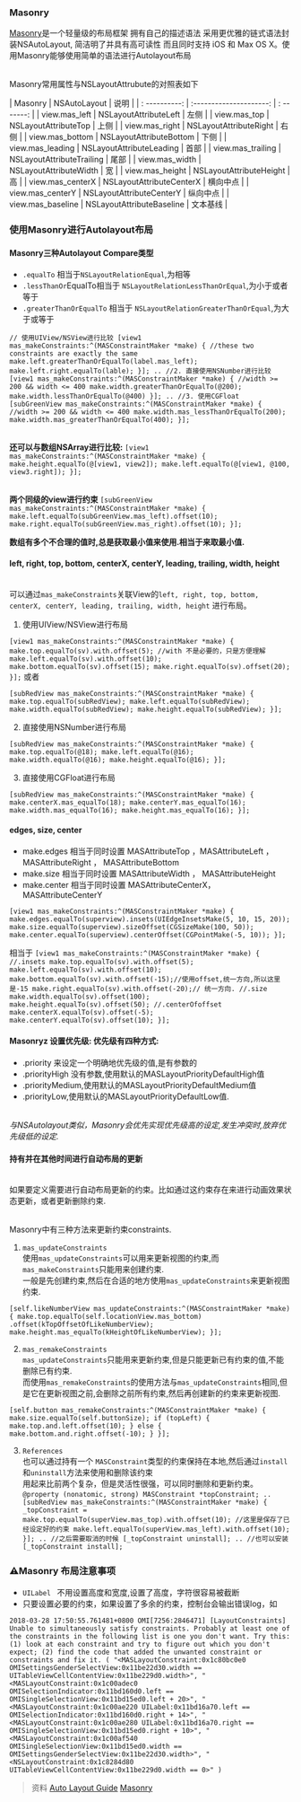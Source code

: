 
### Masonry

[Masonry](https://github.com/SnapKit/Masonry)是一个轻量级的布局框架 拥有自己的描述语法 采用更优雅的链式语法封装NSAutoLayout, 简洁明了并具有高可读性 而且同时支持 iOS 和 Max OS X。使用Masonry能够使用简单的语法进行Autolayout布局


<br>Masonry常用属性与NSLayoutAttrubute的对照表如下<br>

|   Masonry                       |    NSAutoLayout                         |   说明            |
|  : ----------:                     |    :---------------------:                 |    : -------:      |
|   view.mas_left                |    NSLayoutAttributeLeft            |   左侧            |
|   view.mas_top                |    NSLayoutAttributeTop            |   上侧            |
|   view.mas_right              |    NSLayoutAttributeRight          |   右侧            |
|   view.mas_bottom          |     NSLayoutAttributeBottom      |   下侧            |
|   view.mas_leading          |     NSLayoutAttributeLeading     |   首部            |
|   view.mas_trailing           |     NSLayoutAttributeTrailing       |   尾部            |
|   view.mas_width             |     NSLayoutAttributeWidth         |   宽               |
|   view.mas_height            |     NSLayoutAttributeHeight        |   高               |
|   view.mas_centerX          |     NSLayoutAttributeCenterX     |   横向中点    |
|   view.mas_centerY          |     NSLayoutAttributeCenterY     |   纵向中点    |
|   view.mas_baseline         |     NSLayoutAttributeBaseline     |  文本基线     |

### 使用Masonry进行Autolayout布局

#### Masonry三种Autolayout Compare类型
*   `.equalTo` 相当于`NSLayoutRelationEqual`,为相等
*  `.lessThanOr`EqualTo相当于 `NSLayoutRelationLessThanOrEqual`,为小于或者等于
*  `.greaterThanOrEqualTo` 相当于 `NSLayoutRelationGreaterThanOrEqual`,为大于或等于

`
    // 使用UIView/NSView进行比较
    [view1 mas_makeConstraints:^(MASConstraintMaker *make) {
            //these two constraints are exactly the same
            make.left.greaterThanOrEqualTo(label.mas_left);
            make.left.right.equalTo(lable);
        }];
        ..
    //2. 直接使用NSNumber进行比较
    [view1 mas_makeConstraints:^(MASConstraintMaker *make) {
            //width >= 200 && width <= 400
            make.width.greaterThanOrEqualTo(@200);
            make.width.lessThanOrEqualTo(@400)
    }];
    ..
    //3. 使用CGFloat
    [subGreenView mas_makeConstraints:^(MASConstraintMaker *make) {
            //width >= 200 && width <= 400
            make.width.mas_lessThanOrEqualTo(200);
            make.width.mas_greaterThanOrEqualTo(400);
    }];
`

<br> **还可以与数组NSArray进行比较:**
`
    [view1 mas_makeConstraints:^(MASConstraintMaker *make) {
            make.height.equalTo(@[view1, view2]);
            make.left.equalTo(@[view1, @100, view3.right]);
    }];
`

<br>__两个同级的view进行约束__
`
    [subGreenView mas_makeConstraints:^(MASConstraintMaker *make) {
            make.left.equalTo(subGreenView.mas_left).offset(10);
            make.right.equalTo(subGreenView.mas_right).offset(10);
    }];
`

**数组有多个不合理的值时,总是获取最小值来使用.相当于来取最小值.**


#### left, right, top, bottom, centerX, centerY, leading, trailing, width, height

<br> 可以通过`mas_makeConstraints`关联View的`left, right, top, bottom, centerX, centerY, leading, trailing, width, height`
进行布局。

1. 使用UIView/NSView进行布局

`
    [view1 mas_makeConstraints:^(MASConstraintMaker *make) {
            make.top.equalTo(sv).with.offset(5); //with 不是必要的，只是方便理解
            make.left.equalTo(sv).with.offset(10);
            make.bottom.equalTo(sv).offset(15);
            make.right.equalTo(sv).offset(20);
    }];
`
或者

`
    [subRedView mas_makeConstraints:^(MASConstraintMaker *make) {
            make.top.equalTo(subRedView);
            make.left.equalTo(subRedView);
            make.width.equalTo(subRedView);
            make.height.equalTo(subRedView);
    }];
`


2. 直接使用NSNumber进行布局

`
    [subRedView mas_makeConstraints:^(MASConstraintMaker *make) {
            make.top.equalTo(@18);
            make.left.equalTo(@16);
            make.width.equalTo(@16);
            make.height.equalTo(@16);
    }];
`

3. 直接使用CGFloat进行布局

`
    [subRedView mas_makeConstraints:^(MASConstraintMaker *make) {
            make.centerX.mas_equalTo(18);
            make.centerY.mas_equalTo(16);
            make.width.mas_equalTo(16);
            make.height.mas_equalTo(16);
    }];
`



#### edges, size, center
*  make.edges   相当于同时设置  MASAttributeTop ，MASAttributeLeft  ， MASAttributeRight  ，  MASAttributeBottom
*  make.size   相当于同时设置 MASAttributeWidth ， MASAttributeHeight
*  make.center  相当于同时设置  MASAttributeCenterX，     MASAttributeCenterY

`
    [view1 mas_makeConstraints:^(MASConstraintMaker *make) {
            make.edges.equalTo(superview).insets(UIEdgeInsetsMake(5, 10, 15, 20));
            make.size.equalTo(superview).sizeOffset(CGSizeMake(100, 50));
            make.center.equalTo(superview).centerOffset(CGPointMake(-5, 10));
    }];
`

相当于
`
    [view1 mas_makeConstraints:^(MASConstraintMaker *make) {
            //.insets
            make.top.equalTo(sv).with.offset(5);
            make.left.equalTo(sv).with.offset(10);
            make.bottom.equalTo(sv).with.offset(-15);//使用offset,统一方向,所以这里是-15
            make.right.equalTo(sv).with.offset(-20);// 统一方向.
            //.size
            make.width.equalTo(sv).offset(100);
            make.height.equalTo(sv).offset(50);
            //.centerOfoffset
            make.centerX.equalTo(sv).offset(-5);
            make.centerY.equalTo(sv).offset(10);
    }];
`

####  Masonryz 设置优先级: 优先级有四种方式:
* .priority 来设定一个明确地优先级的值,是有参数的
* .priorityHigh 没有参数,使用默认的MASLayoutPriorityDefaultHigh值
* .priorityMedium,使用默认的MASLayoutPriorityDefaultMedium值
* .priorityLow,使用默认的MASLayoutPriorityDefaultLow值.

<br>_与NSAutolayout类似，Masonry会优先实现优先级高的设定,发生冲突时,放弃优先级低的设定._


#### 持有并在其他时间进行自动布局的更新

<br>如果要定义需要进行自动布局更新的约束。比如通过这约束存在来进行动画效果状态更新，或者更新删除约束.

<br>Masonry中有三种方法来更新约束constraints.

1. `mas_updateConstraints`
<br>使用`mas_updateConstraints`可以用来更新视图的约束,而`mas_makeConstraints`只能用来创建约束.
<br>一般是先创建约束,然后在合适的地方使用`mas_updateConstraints`来更新视图约束.

`
    [self.likeNumberView mas_updateConstraints:^(MASConstraintMaker *make) {
        make.top.equalTo(self.locationView.mas_bottom)
        .offset(kTopOffsetOfLikeNumberView);
        make.height.mas_equalTo(kHeightOfLikeNumberView);
    }];
`

2. `mas_remakeConstraints`
<br> `mas_updateConstraints`只能用来更新约束,但是只能更新已有约束的值,不能删除已有约束.
<br> 而使用`mas_remakeConstraints`的使用方法与`mas_updateConstraints`相同,但是它在更新视图之前,会删除之前所有约束,然后再创建新的约束来更新视图.

`
    [self.button mas_remakeConstraints:^(MASConstraintMaker *make) {
            make.size.equalTo(self.buttonSize);
            if (topLeft) {
                make.top.and.left.offset(10);
            } else {
                make.bottom.and.right.offset(-10);
            }
    }];
`

3. `References`
<br>也可以通过持有一个  `MASConstraint`类型的约束保持在本地,然后通过`install `和`uninstall`方法来使用和删除该约束
<br>用起来比前两个复杂，但是灵活性很强，可以同时删除和更新约束。
`
@property (nonatomic, strong) MASConstraint *topConstraint;
..
[subRedView mas_makeConstraints:^(MASConstraintMaker *make) {
_topConstraint = make.top.equalTo(superView.mas_top).with.offset(10);
//这里是保存了已经设定好的约束
make.left.equalTo(superView.mas_left).with.offset(10);
}];
..
//之后需要取消的时候
[_topConstraint uninstall];
..
//也可以安装
[_topConstraint install];
`

### ⚠️Masonry 布局注意事项
* `UILabel ` 不用设置高度和宽度,设置了高度，字符很容易被截断
* 只要设置必要的约束，如果设置了多余的约束，控制台会输出错误log，如

`
2018-03-28 17:50:55.761481+0800 OMI[7256:2846471] [LayoutConstraints] Unable to simultaneously satisfy constraints.
Probably at least one of the constraints in the following list is one you don't want.
Try this:
(1) look at each constraint and try to figure out which you don't expect;
(2) find the code that added the unwanted constraint or constraints and fix it.
(
"<MASLayoutConstraint:0x1c80bc0e0 OMISettingsGenderSelectView:0x11be22d30.width == UITableViewCellContentView:0x11be229d0.width>",
"<MASLayoutConstraint:0x1c00adec0 OMISelectionIndicator:0x11bd160d0.left == OMISingleSelectionView:0x11bd15ed0.left + 20>",
"<MASLayoutConstraint:0x1c00ae220 UILabel:0x11bd16a70.left == OMISelectionIndicator:0x11bd160d0.right + 14>",
"<MASLayoutConstraint:0x1c00ae280 UILabel:0x11bd16a70.right == OMISingleSelectionView:0x11bd15ed0.right + 10>",
"<MASLayoutConstraint:0x1c00af540 OMISingleSelectionView:0x11bd15ed0.width == OMISettingsGenderSelectView:0x11be22d30.width>",
"<NSLayoutConstraint:0x1c8284d80 UITableViewCellContentView:0x11be229d0.width == 0>"
)
`



> 资料
> [Auto Layout Guide](https://developer.apple.com/library/content/documentation/UserExperience/Conceptual/AutolayoutPG/)
> [Masonry](https://github.com/SnapKit/Masonry)


